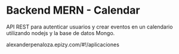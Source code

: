 # Backend MERN - Calendar

API REST para autenticar usuarios y crear eventos en un calendario utilizando nodejs y la base de datos Mongo.

alexanderpenaloza.epizy.com/#!/aplicaciones